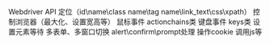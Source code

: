 Webdriver API
定位（id\name\class name\tag name\link_text\css\xpath）
控制浏览器（最大化、设置宽高等）
鼠标事件 actionchains类
键盘事件 keys类
设置元素等待
多表单、多窗口切换
alert\confirm\prompt处理
操作cookie
调用js等



